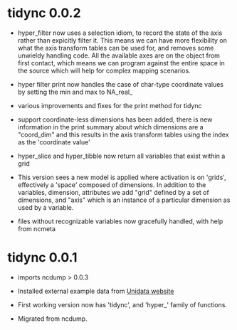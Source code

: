 # tidync 0.0.2

* hyper_filter now uses a selection idiom, to record the state of the axis rather than expicitly
 filter it. This means we can have more flexibility on what the axis transform tables can 
 be used for, and removes some unwieldy handling code. All the available axes are on the
 object from first contact, which means we can program against the entire space in the source
 which will help for complex mapping scenarios. 
 
* hyper filter print now handles the case of char-type coordinate values by setting the min and max to NA_real_

* various improvements and fixes for the print method for tidync

* support coordinate-less dimensions has been added, there is new information in the print summary about which dimensions are a "coord_dim" and this results in the axis transform tables using the index as the 'coordinate value' 

* hyper_slice and hyper_tibble now return all variables that exist within a grid

* This version sees a new model is applied where activation is on 'grids', effectively a 'space' composed of dimensions. In addition to the variables, dimension, attributes we add "grid" defined by a set of dimensions, and "axis" which is an instance of a particular dimension as used by a variable. 

* files without recognizable variables now gracefully handled, with help from ncmeta

# tidync 0.0.1

* imports ncdump > 0.0.3

* Installed external example data from [Unidata website](https://www.unidata.ucar.edu/software/netcdf/examples/files.html)

* First working version now has 'tidync', and 'hyper_' family of functions. 

* Migrated from ncdump. 



